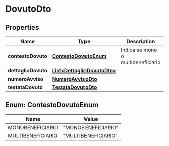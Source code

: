 
# DovutoDto

## Properties
Name | Type | Description | Notes
------------ | ------------- | ------------- | -------------
**contestoDovuto** | [**ContestoDovutoEnum**](#ContestoDovutoEnum) | Indica se mono o multibeneficiario |  [optional]
**dettaglioDovuto** | [**List&lt;DettaglioDovutoDto&gt;**](DettaglioDovutoDto.md) |  |  [optional]
**numeroAvviso** | [**NumeroAvvisoDto**](NumeroAvvisoDto.md) |  |  [optional]
**testataDovuto** | [**TestataDovutoDto**](TestataDovutoDto.md) |  |  [optional]


<a name="ContestoDovutoEnum"></a>
## Enum: ContestoDovutoEnum
Name | Value
---- | -----
MONOBENEFICIARIO | &quot;MONOBENEFICIARIO&quot;
MULTIBENEFICIARIO | &quot;MULTIBENEFICIARIO&quot;



